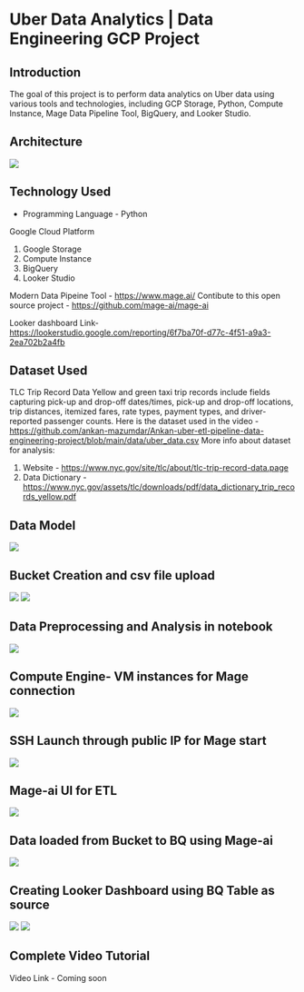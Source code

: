# Uber Data Analytics |  Data Engineering GCP Project

## Introduction

The goal of this project is to perform data analytics on Uber data using various tools and technologies, including GCP Storage, Python, Compute Instance, Mage Data Pipeline Tool, BigQuery, and Looker Studio.

## Architecture 
<img src="images/architecture.png">

## Technology Used
- Programming Language - Python

Google Cloud Platform
1. Google Storage
2. Compute Instance 
3. BigQuery
4. Looker Studio

Modern Data Pipeine Tool - https://www.mage.ai/
Contibute to this open source project - https://github.com/mage-ai/mage-ai

Looker dashboard Link- https://lookerstudio.google.com/reporting/6f7ba70f-d77c-4f51-a9a3-2ea702b2a4fb

## Dataset Used
TLC Trip Record Data
Yellow and green taxi trip records include fields capturing pick-up and drop-off dates/times, pick-up and drop-off locations, trip distances, itemized fares, rate types, payment types, and driver-reported passenger counts. 
Here is the dataset used in the video - https://github.com/ankan-mazumdar/Ankan-uber-etl-pipeline-data-engineering-project/blob/main/data/uber_data.csv
More info about dataset for analysis:
1. Website - https://www.nyc.gov/site/tlc/about/tlc-trip-record-data.page
2. Data Dictionary - https://www.nyc.gov/assets/tlc/downloads/pdf/data_dictionary_trip_records_yellow.pdf

## Data Model
<img src="images/data_model.jpeg">

## Bucket Creation and csv file upload
<img src="images/Bucket creation.png">
<img src="images/Csvfile.png">

## Data Preprocessing and Analysis in notebook
<img src="images/Colab.png">

## Compute Engine- VM instances for Mage connection
<img src="images/VMinstance.png">

## SSH Launch through public IP for Mage start 
<img src="images/MageSSH.png">

## Mage-ai UI for ETL
<img src="images/Mage-ai ETL.png">

## Data loaded from Bucket to BQ using Mage-ai
<img src="images/BQ.png">

## Creating Looker Dashboard using BQ Table as source
<img src="images/Looker.png">
<img src="images/Looker2.png">

## Complete Video Tutorial 
Video Link - Coming soon

